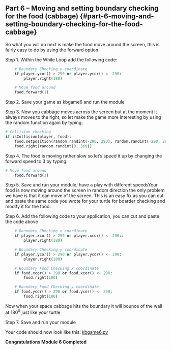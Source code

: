 ## Part 6 – Moving and setting boundary checking for the food (cabbage) {#part-6-moving-and-setting-boundary-checking-for-the-food-cabbage}

So what you will do next is make the food move around the screen, this is fairly easy to do by using the forward option

Step 1.  Within the While Loop add the following code:
```python
    # Boundary Checking y coordinate
    if player.ycor() > 290 or player.ycor() < -290:
        player.right(180)

    # Move food around
    food.forward(1)
```

Step 2.  Save your game as kbgame6 and run the module

Step 3.  Now you cabbage moves across the screen but at the moment it always moves to the right, so let make the game more interesting by using the random function again by typing:
```python
# Collision checking
if isCollision(player, food):
    food.setposition(random.randint(-290, 290), random.randint(-290, 290))
    food.right(random.randint(0, 360))
```

Step 4.  The food is moving rather slow so let’s speed it up by changing the forward speed to 3 by typing:
```python
# Move food around
    food.forward(3)
```

Step 5.  Save and run your module, have a play with different speedsYour food is now moving around the screen in random direction the only problem we have is that it can move of the screen. This is an easy fix as you can cut and paste the same code you wrote for your turtle for boarder checking and modify it for the food.

Step 6.  Add the following code to your application, you can cut and paste the code above
```python
    # Boundary Checking x coordinate
    if player.xcor() > 290 or player.xcor() <- 290::
        player.right(180)

    # Boundary Checking y coordinate
    if player.ycor() > 290 or player.ycor() <- 290:
        player.right(180)

    # Boundary Food Checking x coordinate
    if food.xcor() > 290 or food.xcor() <- 290:
        food.right(180)

    # Boundary Food Checking y coordinate
    if food.ycor() > 290 or food.ycor() <- 290:
        food.right(180) 
```
Now when your space cabbage hits the boundary it will bounce of the wall at 180<sup>0</sup> just like your turtle

Step 7.  Save and run your module

Your code should now look like this: [kbgame6.py](/src/kbgame6.py)

**Congratulations Module 6 Completed**
